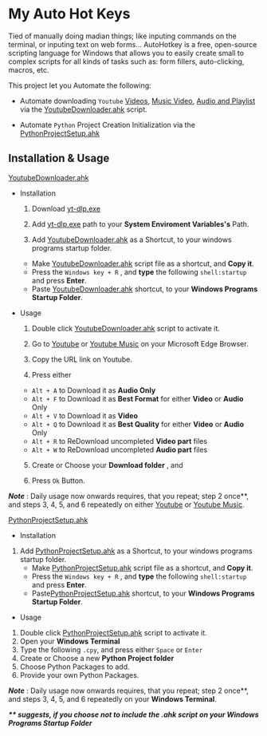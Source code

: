 # My Auto Hot Keys

Tied of manually doing madian things; like inputing commands on the terminal, or inputing text on web forms... AutoHotkey is a free, open-source scripting language for Windows that allows you to easily create small to complex scripts for all kinds of tasks such as: form fillers, auto-clicking, macros, etc.

This project let you Automate the following:

- Automate downloading `Youtube` [Videos](https://www.youtube.com/), [Music Video](https://music.youtube.com/), [Audio and Playlist](https://music.youtu.be) via the [YoutubeDownloader.ahk](YoutubeDownloader.ahk) script. 

- Automate `Python` Project Creation Initialization via the [PythonProjectSetup.ahk](PythonProjectSetup.ahk)


## Installation & Usage

[YoutubeDownloader.ahk](YoutubeDownloader.ahk)
- Installation

    1. Download [yt-dlp.exe](https://github.com/yt-dlp/yt-dlp/releases)

    2. Add [yt-dlp.exe](https://github.com/yt-dlp/yt-dlp/releases) path to your **System Enviroment Variables's** Path.
    
    3. Add [YoutubeDownloader.ahk](YoutubeDownloader.ahk) as a Shortcut, to your windows programs startup folder.
    - Make [YoutubeDownloader.ahk](YoutubeDownloader.ahk) script file as a shortcut, and **Copy it**. 
    - Press the `Windows key + R` , and **type** the following `shell:startup` and press **Enter**.
    - Paste [YoutubeDownloader.ahk](YoutubeDownloader.ahk) shortcut, to your **Windows Programs Startup Folder**.

- Usage

    1. Double click [YoutubeDownloader.ahk](YoutubeDownloader.ahk) script to activate it.
    
    2. Go to [Youtube](https://www.youtube.com/) or [Youtube Music](https://music.youtube.com/) on your Microsoft Edge Browser.
    
    3. Copy the URL link on Youtube.
    
    4. Press either
    - `Alt + A` to Download it as **Audio Only**
    - `Alt + F` to Download it as **Best Format** for either **Video** or **Audio** Only
    - `Alt + V` to Download it as **Video**
    - `Alt + Q` to Download it as **Best Quality** for either **Video** or **Audio** Only
    - `Alt + R` to ReDownload uncompleted **Video part** files
    - `Alt + W` to ReDownload uncompleted **Audio part** files
    
    5. Create or Choose your **Download folder** , and 
    
    6. Press `Ok` Button.

___Note___ : Daily usage now onwards requires, that you repeat; step 2 once**, and steps 3, 4, 5, and 6 repeatedly on either [Youtube](https://www.youtube.com/) or [Youtube Music](https://music.youtube.com/).


[PythonProjectSetup.ahk](PythonProjectSetup.ahk)
- Installation

1. Add [PythonProjectSetup.ahk](PythonProjectSetup.ahk) as a Shortcut, to your windows programs startup folder.
    - Make [PythonProjectSetup.ahk](PythonProjectSetup.ahk) script file as a shortcut, and **Copy it**. 
    - Press the `Windows key + R` , and **type** the following `shell:startup` and press **Enter**.
    - Paste[PythonProjectSetup.ahk](PythonProjectSetup.ahk) shortcut, to your **Windows Programs Startup Folder**.

- Usage

1. Double click [PythonProjectSetup.ahk](PythonProjectSetup.ahk) script to activate it.
2. Open your **Windows Terminal**
3. Type the following `.cpy`, and press either `Space` or `Enter`
4. Create or Choose a new **Python Project folder**
5. Choose Python Packages to add.
6. Provide your own Python Packages.

___Note___ : Daily usage now onwards requires, that you repeat; step 2 once**, and steps 3, 4, 5, and 6 repeatedly on your **Windows Terminal**.


___** suggests, if you choose not to include the .ahk script on your **Windows Programs Startup Folder**___
